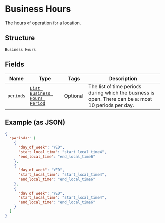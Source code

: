 
# Business Hours

The hours of operation for a location.

## Structure

`Business Hours`

## Fields

| Name | Type | Tags | Description |
|  --- | --- | --- | --- |
| `periods` | [`List Business Hours Period`](../../doc/models/business-hours-period.md) | Optional | The list of time periods during which the business is open. There can be at most 10 periods per day. |

## Example (as JSON)

```json
{
  "periods": [
    {
      "day_of_week": "WED",
      "start_local_time": "start_local_time4",
      "end_local_time": "end_local_time6"
    },
    {
      "day_of_week": "WED",
      "start_local_time": "start_local_time4",
      "end_local_time": "end_local_time6"
    },
    {
      "day_of_week": "WED",
      "start_local_time": "start_local_time4",
      "end_local_time": "end_local_time6"
    }
  ]
}
```

